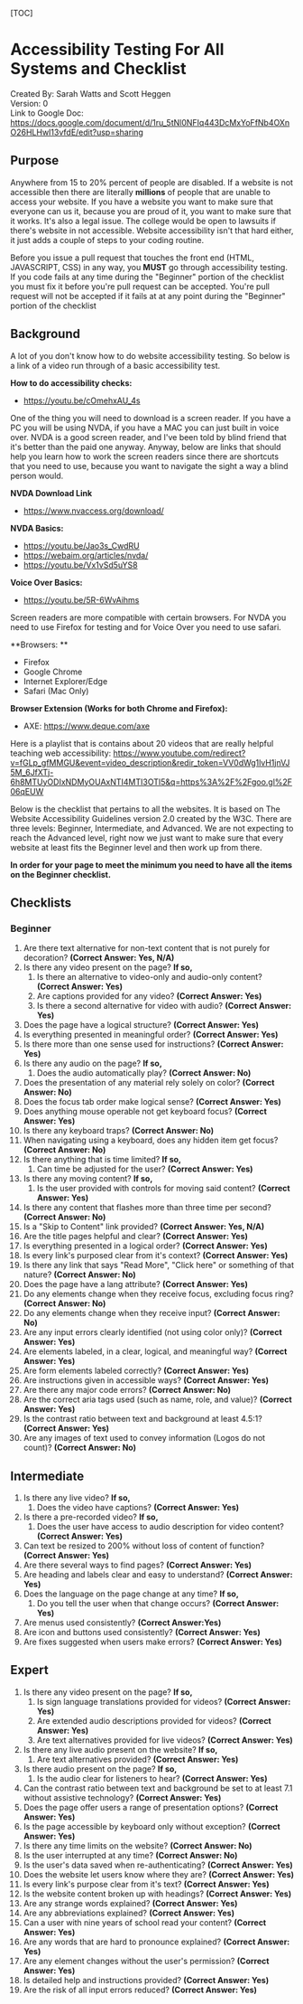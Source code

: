 [TOC]

# Accessibility Testing For All Systems and Checklist
Created By: Sarah Watts and Scott Heggen  
Version: 0  
Link to Google Doc: https://docs.google.com/document/d/1ru_5tNl0NFIq443DcMxYoFfNb4OXnO26HLHwI13vfdE/edit?usp=sharing

## Purpose

Anywhere from 15 to 20% percent of people are disabled. If a website is not accessible then there are 
literally **millions** of people that are unable to access your website. If you have a website you want to 
make sure that everyone can us it, because you are proud of it, you want to make sure that it works. 
It's also a legal issue. The college would be open to lawsuits if there's website in not accessible.
Website accessibility isn't that hard either, it just adds a couple of steps to your coding routine. 
 
Before you issue a pull request that touches the front end (HTML, JAVASCRIPT, CSS) in any way, 
you **MUST** go through accessibility testing. If you code fails at any time during the "Beginner" portion of 
the checklist you must fix it before you're pull request can be accepted. You're pull request will not be accepted if it fails at at
any point during the "Beginner" portion of the checklist

## Background

A lot of you don't know how to do website accessibility testing. So below is a link of a video run through of a basic accessibility test. 

**How to do accessibility checks:**  

* https://youtu.be/cOmehxAU_4s 

One of the thing you will need to download is a screen reader. If you have a PC you will be using NVDA, 
if you have a MAC you can just built in voice over. NVDA is a good screen reader, and I've been told by blind friend that 
it's better than the paid one anyway. Anyway, below are links that should help you learn how to work the screen readers 
since there are shortcuts that you need to use, because you want to navigate the sight a way a blind person would. 

**NVDA Download Link**  

* https://www.nvaccess.org/download/

**NVDA Basics:**  
  
* https://youtu.be/Jao3s_CwdRU  
* https://webaim.org/articles/nvda/   
* https://youtu.be/Vx1vSd5uYS8  


**Voice Over Basics:**  
  
* https://youtu.be/5R-6WvAihms   

Screen readers are more compatible with certain browsers. For NVDA you need to use Firefox for testing and for Voice Over you need to use safari. 

**Browsers: **  
  
* Firefox  
* Google Chrome  
* Internet Explorer/Edge  
* Safari (Mac Only)  

**Browser Extension (Works for both Chrome and Firefox):**  
  
* AXE: https://www.deque.com/axe  

Here is a playlist that is contains about 20 videos that are really helpful teaching web accessibility: 
https://www.youtube.com/redirect?v=fGLp_gfMMGU&event=video_description&redir_token=VV0dWg1lvH1jnVJ5M_6JfXTj-6h8MTUyODIxNDMyOUAxNTI4MTI3OTI5&q=https%3A%2F%2Fgoo.gl%2F06qEUW

Below is the checklist that pertains to all the websites. It is based on The Website Accessibility Guidelines version 2.0 created by the W3C. 
There are three levels: Beginner, Intermediate, and Advanced. We are not expecting to reach the Advanced level, 
right now we just want to make sure that every website at least fits the Beginner level and then work up from there.  

**In order for your page to meet the minimum you need to have all the items on the Beginner checklist.**  

## Checklists   

### Beginner   

1. Are there text alternative for non-text content that is not purely for decoration? **(Correct Answer: Yes, N/A)**  
2. Is there any video present on the page? **If so,**    
    1. Is there an alternative to video-only and audio-only content? **(Correct Answer: Yes)**   
    2. Are captions provided for any video? **(Correct Answer: Yes)**
    3. Is there a second alternative for video with audio? **(Correct Answer: Yes)**     
3. Does the page have a logical structure? **(Correct Answer: Yes)**  
4. Is everything presented in meaningful order? **(Correct Answer: Yes)**
5. Is there more than one sense used for instructions? **(Correct Answer: Yes)**
6. Is there any audio on the page? **If so,**    
    1. Does the audio automatically play? **(Correct Answer: No)**    
7. Does the presentation of any material rely solely on color? **(Correct Answer: No)**  
8. Does the focus tab order make logical sense? **(Correct Answer: Yes)**  
9. Does anything mouse operable not get keyboard focus? **(Correct Answer: Yes)**  
10. Is there any keyboard traps? **(Correct Answer: No)**  
11. When navigating using a keyboard, does any hidden item get focus? **(Correct Answer: No)**  
12. Is there anything that is time limited? **If so,**    
    1. Can time be adjusted for the user? **(Correct Answer: Yes)**    
13. Is there any moving content?  **If so,**    
    1. Is the user provided with controls for moving said content? **(Correct Answer: Yes)**  
14. Is there any content that flashes more than three time per second? **(Correct Answer: No)** 
15. Is a "Skip to Content" link provided? **(Correct Answer: Yes, N/A)** 
16. Are the title pages helpful and clear? **(Correct Answer: Yes)**  
17. Is everything presented in a logical order? **(Correct Answer: Yes)**  
18. Is every link's purposed clear from it's context? **(Correct Answer: Yes)**  
19. Is there any link that says "Read More", "Click here" or something of that nature? **(Correct Answer: No)**  
20. Does the page have a lang attribute? **(Correct Answer: Yes)**  
21. Do any elements change when they receive focus, excluding focus ring? **(Correct Answer: No)**  
22. Do any elements change when they receive input? **(Correct Answer: No)**  
23. Are any input errors clearly identified (not using color only)? **(Correct Answer: Yes)**  
24. Are elements labeled, in a clear, logical, and meaningful way? **(Correct Answer: Yes)**  
25. Are form elements labeled correctly? **(Correct Answer: Yes)**  
26. Are instructions given in accessible ways? **(Correct Answer: Yes)**  
27. Are there any major code errors? **(Correct Answer: No)**  
28. Are the correct aria tags used (such as name, role, and value)? **(Correct Answer: Yes)**  
29. Is the contrast ratio between text and background at least 4.5:1? **(Correct Answer: Yes)**  
30. Are any images of text used to convey information (Logos do not count)? **(Correct Answer: No)**  

## Intermediate  

1. Is there any live video? **If so,**    
    1. Does the video have captions? **(Correct Answer: Yes)**  
2. Is there a pre-recorded video? **If so,**    
    1. Does the user have access to audio description for video content? **(Correct Answer: Yes)**  
3. Can text be resized to 200% without loss of content of function? **(Correct Answer: Yes)**  
4. Are there several ways to find pages? **(Correct Answer: Yes)**  
5. Are heading and labels clear and easy to understand? **(Correct Answer: Yes)**
6. Does the language on the page change at any time? **If so,**    
    1. Do you tell the user when that change occurs? **(Correct Answer: Yes)**  
7. Are menus used consistently? **(Correct Answer:Yes)**  
8. Are icon and buttons used consistently? **(Correct Answer: Yes)**
9. Are fixes suggested when users make errors? **(Correct Answer: Yes)**

## Expert   

1. Is there any video present on the page? **If so,**   
    1. Is sign language translations provided for videos? **(Correct Answer: Yes)** 
    2. Are extended audio descriptions provided for videos? **(Correct Answer: Yes)**
    3. Are text alternatives provided for live videos? **(Correct Answer: Yes)**   
2. Is there any live audio present on the website? **If so,**    
    1. Are text alternatives provided? **(Correct Answer: Yes)**   
3. Is there audio present on the page? **If so,**  
    1. Is the audio clear for listeners to hear? **(Correct Answer: Yes)** 
4. Can the contrast ratio between text and background be set to at least 7.1 without assistive technology? **(Correct Answer: Yes)**  
5. Does the page offer users a range of presentation options? **(Correct Answer: Yes)** 
6. Is the page accessible by keyboard only without exception? **(Correct Answer: Yes)**
7. Is there any time limits on the website? **(Correct Answer: No)** 
8. Is the user interrupted at any time? **(Correct Answer: No)** 
9. Is the user's data saved when re-authenticating? **(Correct Answer: Yes)** 
10. Does the website let users know where they are? **(Correct Answer: Yes)** 
11. Is every link's purpose clear from it's text? **(Correct Answer: Yes)** 
12. Is the website content broken up with headings? **(Correct Answer: Yes)** 
13. Are any strange words explained? **(Correct Answer: Yes)** 
14. Are any abbreviations explained? **(Correct Answer: Yes)** 
15. Can a user with nine years of school read your content? **(Correct Answer: Yes)** 
16. Are any words that are hard to pronounce explained? **(Correct Answer: Yes)** 
17. Are any element changes without the user's permission? **(Correct Answer: Yes)** 
18. Is detailed help and instructions provided? **(Correct Answer: Yes)** 
19. Are the risk of all input errors reduced? **(Correct Answer: Yes)** 































































